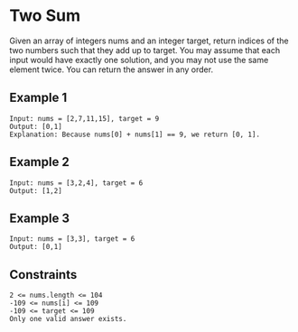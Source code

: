 # Two Sum

Given an array of integers nums and an integer target, return indices of the
two numbers such that they add up to target.
You may assume that each input would have exactly one solution, and you may not
use the same element twice.
You can return the answer in any order.

## Example 1

```text
Input: nums = [2,7,11,15], target = 9
Output: [0,1]
Explanation: Because nums[0] + nums[1] == 9, we return [0, 1].
```

## Example 2

```text
Input: nums = [3,2,4], target = 6
Output: [1,2]
```

## Example 3

```text
Input: nums = [3,3], target = 6
Output: [0,1]
```

## Constraints

```text
2 <= nums.length <= 104
-109 <= nums[i] <= 109
-109 <= target <= 109
Only one valid answer exists.
```
